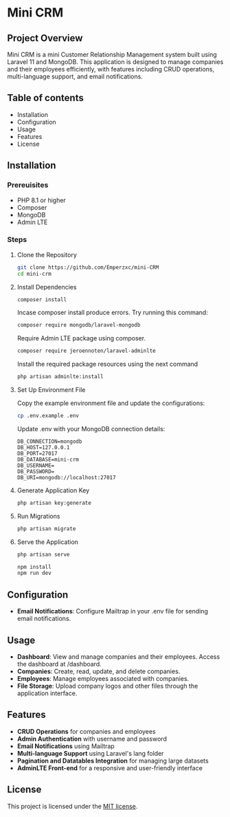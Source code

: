 # **Mini CRM**
## Project Overview

Mini CRM is a mini Customer Relationship Management system built using Laravel 11 and MongoDB. This application is designed to manage companies and their employees efficiently, with features including CRUD operations, multi-language support, and email notifications.

## Table of contents

* Installation
* Configuration
* Usage
* Features
* License

## Installation
### Prereuisites

* PHP 8.1 or higher
* Composer
* MongoDB
* Admin LTE

### Steps
1. Clone the Repository
   ```bash
   git clone https://github.com/Emperzxc/mini-CRM
   cd mini-crm
   ```

2. Install Dependencies
   ```bash
   composer install
   ```
    Incase composer install produce errors. Try running this command:
     ```bash
   composer require mongodb/laravel-mongodb
   ```
   Require Admin LTE package using composer.
   ```bash
   composer require jeroennoten/laravel-adminlte
   ```
    
    Install the required package resources using the next command
    ```bash
    php artisan adminlte:install
    ```
3. Set Up Environment File

   Copy the example environment file and update the configurations:
   ```bash
   cp .env.example .env
   ```

    Update .env with your MongoDB connection details:
   
    ```env
    DB_CONNECTION=mongodb
    DB_HOST=127.0.0.1
    DB_PORT=27017
    DB_DATABASE=mini-crm
    DB_USERNAME=
    DB_PASSWORD=
    DB_URI=mongodb://localhost:27017
    ```
4. Generate Application Key
   
    ```bash
    php artisan key:generate
    ```
5. Run Migrations
   
    ```bash
    php artisan migrate
    ```
     
6. Serve the Application
   
    ```bash
    php artisan serve
    ```
     ```bash
    npm install
    npm run dev
    ```


## Configuration

* **Email Notifications**: Configure Mailtrap in your .env file for sending email notifications.

## Usage

* **Dashboard**: View and manage companies and their employees. Access the dashboard at /dashboard.
* **Companies**: Create, read, update, and delete companies.
* **Employees**: Manage employees associated with companies.
* **File Storage**: Upload company logos and other files through the application interface.

## Features

* **CRUD Operations** for companies and employees
* **Admin Authentication** with username and password
* **Email Notifications** using Mailtrap
* **Multi-language Support** using Laravel's lang folder
* **Pagination and Datatables Integration** for managing large datasets
* **AdminLTE Front-end** for a responsive and user-friendly interface

## License

This project is licensed under the [MIT license](https://opensource.org/licenses/MIT).
